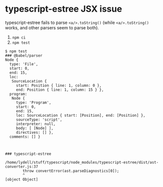 # typescript-estree JSX issue

typescript-estree fails to parse `<a/>.toString()` (while `<a/>.toString()` works, and other parsers seem to parse both).

1. `npm ci`
2. `npm test`

```
$ npm test
### @babel/parser
Node {
  type: 'File',
  start: 0,
  end: 15,
  loc:
   SourceLocation {
     start: Position { line: 1, column: 0 },
     end: Position { line: 1, column: 15 } },
  program:
   Node {
     type: 'Program',
     start: 0,
     end: 15,
     loc: SourceLocation { start: [Position], end: [Position] },
     sourceType: 'script',
     interpreter: null,
     body: [ [Node] ],
     directives: [] },
  comments: [] }



### typescript-estree

/home/lydell/stuff/typescript/node_modules/typescript-estree/dist/ast-converter.js:37
        throw convertError(ast.parseDiagnostics[0]);
        ^
[object Object]
```
